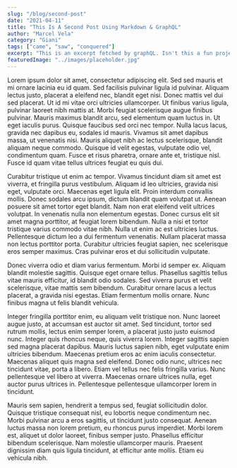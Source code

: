 ```yaml
---
slug: "/blog/second-post"
date: "2021-04-11"
title: "This Is A Second Post Using Markdown & GraphQL"
author: "Marcel Vela"
category: "Giani"
tags: ["came", "saw", "conquered"]
excerpt: "This is an excerpt fetched by graphQL. Isn't this a fun project? Indeed, it is!"
featuredImage: "../images/placeholder.jpg"
---
```


Lorem ipsum dolor sit amet, consectetur adipiscing elit. Sed sed mauris et mi ornare lacinia eu id quam. Sed facilisis pulvinar ligula id pulvinar. Aliquam lectus justo, placerat a eleifend nec, blandit eget nisi. Donec mattis vel dui sed placerat. Ut id mi vitae orci ultricies ullamcorper. Ut finibus varius ligula, pulvinar laoreet nibh mattis at. Morbi feugiat scelerisque augue finibus pulvinar. Mauris maximus blandit arcu, sed elementum quam luctus in. Ut eget iaculis purus. Quisque faucibus sed orci nec tempor. Nulla lacus lacus, gravida nec dapibus eu, sodales id mauris. Vivamus sit amet dapibus massa, ut venenatis nisi. Mauris aliquet nibh ac lectus scelerisque, blandit aliquam neque commodo. Quisque id velit egestas, vulputate odio vel, condimentum quam. Fusce et risus pharetra, ornare ante et, tristique nisl. Fusce id quam vitae tellus ultrices feugiat eu quis dui.

Curabitur tristique ut enim ac tempor. Vivamus tincidunt diam sit amet est viverra, et fringilla purus vestibulum. Aliquam id leo ultricies, gravida nisi eget, vulputate orci. Maecenas eget ligula elit. Proin interdum convallis mollis. Donec sodales arcu ipsum, dictum blandit quam volutpat ut. Aenean posuere sit amet tortor eget blandit. Nam non erat eleifend velit ultrices volutpat. In venenatis nulla non elementum egestas. Donec cursus elit sit amet magna porttitor, at feugiat lorem bibendum. Nulla a nisi et tortor tristique varius commodo vitae nibh. Nulla ut enim ac est ultricies luctus. Pellentesque dictum leo a dui fermentum venenatis. Nullam placerat massa non lectus porttitor porta. Curabitur ultricies feugiat sapien, nec scelerisque eros semper maximus. Cras pulvinar eros et dui sollicitudin vulputate.

Donec viverra odio et diam varius fermentum. Morbi id semper ex. Aliquam blandit molestie sagittis. Quisque eget ornare tellus. Phasellus sagittis tellus vitae mauris efficitur, id blandit odio sodales. Sed viverra purus et velit scelerisque, vitae mattis sem bibendum. Curabitur ornare lacus a lectus placerat, a gravida nisi egestas. Etiam fermentum mollis ornare. Nunc finibus magna ut felis blandit vehicula.

Integer fringilla porttitor enim, eu aliquam velit tristique non. Nunc laoreet augue justo, at accumsan est auctor sit amet. Sed tincidunt, tortor sed rutrum mollis, lectus enim semper lorem, a placerat justo justo euismod nunc. Integer quis rhoncus neque, quis viverra lorem. Integer sagittis sapien sed magna placerat dapibus. Mauris luctus sapien nibh, eget vulputate enim ultricies bibendum. Maecenas pretium eros ac enim iaculis consectetur. Maecenas aliquet quis magna sed eleifend. Donec odio nunc, ultrices nec tincidunt vitae, porta a libero. Etiam vel tellus nec felis fringilla varius. Nunc pellentesque vel libero at viverra. Maecenas ornare ultrices nulla, eget auctor purus ultrices in. Pellentesque pellentesque ullamcorper lorem in tincidunt.

Mauris sem sapien, hendrerit a tempus sed, feugiat sollicitudin dolor. Quisque tristique consequat nisl, eu lobortis neque condimentum nec. Morbi pulvinar arcu a eros sagittis, ut tincidunt justo consequat. Aenean luctus massa non lorem pretium, eu rhoncus purus imperdiet. Morbi lorem est, aliquet ut dolor laoreet, finibus semper justo. Phasellus efficitur bibendum scelerisque. Nam molestie ullamcorper mauris. Praesent dignissim diam quis ligula tincidunt, at efficitur ante mollis. Etiam eu vehicula nibh.
